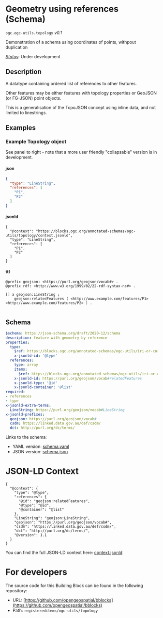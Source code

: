 
# Geometry using references (Schema)

`ogc.ogc-utils.topology` *v0.1*

Demonstration of a schema using coordinates of points, withpout duplication

[*Status*](http://www.opengis.net/def/status): Under development

## Description

A datatype containing ordered list of references to other features. 

Other features may be either features with topology properties or GeoJSON (or FG-JSON) point objects.

This is a generalisation of the TopoJSON concept using inline data, and not limited to linestrings.


## Examples

### Example Topology object
See panel to right - note that a more user friendly "collapsable" version is in development. 
#### json
```json
{
  "type": "LineString",
  "references": [
    "P1",
    "P2"
  ]
}
```

#### jsonld
```jsonld
{
  "@context": "https://blocks.ogc.org/annotated-schemas/ogc-utils/topology/context.jsonld",
  "type": "LineString",
  "references": [
    "P1",
    "P2"
  ]
}
```

#### ttl
```ttl
@prefix geojson: <https://purl.org/geojson/vocab#> .
@prefix rdf: <http://www.w3.org/1999/02/22-rdf-syntax-ns#> .

[] a geojson:LineString ;
    geojson:relatedFeatures ( <http://www.example.com/features/P1> <http://www.example.com/features/P2> ) .


```

## Schema

```yaml
$schema: https://json-schema.org/draft/2020-12/schema
description: feature with geometry by reference
properties:
  type:
    $ref: https://blocks.ogc.org/annotated-schemas/ogc-utils/iri-or-curie/schema.yaml
    x-jsonld-id: '@type'
  references:
    type: array
    items:
      $ref: https://blocks.ogc.org/annotated-schemas/ogc-utils/iri-or-curie/schema.yaml
    x-jsonld-id: https://purl.org/geojson/vocab#relatedFeatures
    x-jsonld-type: '@id'
    x-jsonld-container: '@list'
required:
- references
- type
x-jsonld-extra-terms:
  LineString: https://purl.org/geojson/vocab#LineString
x-jsonld-prefixes:
  geojson: https://purl.org/geojson/vocab#
  csdm: https://linked.data.gov.au/def/csdm/
  dct: http://purl.org/dc/terms/

```

Links to the schema:

* YAML version: [schema.yaml](https://blocks.ogc.org/annotated-schemas/ogc-utils/topology/schema.json)
* JSON version: [schema.json](https://blocks.ogc.org/annotated-schemas/ogc-utils/topology/schema.yaml)


# JSON-LD Context

```jsonld
{
  "@context": {
    "type": "@type",
    "references": {
      "@id": "geojson:relatedFeatures",
      "@type": "@id",
      "@container": "@list"
    },
    "LineString": "geojson:LineString",
    "geojson": "https://purl.org/geojson/vocab#",
    "csdm": "https://linked.data.gov.au/def/csdm/",
    "dct": "http://purl.org/dc/terms/",
    "@version": 1.1
  }
}
```

You can find the full JSON-LD context here:
[context.jsonld](https://blocks.ogc.org/annotated-schemas/ogc-utils/topology/context.jsonld)


# For developers

The source code for this Building Block can be found in the following repository:

* URL: [https://github.com/opengeospatial/bblocks](https://github.com/opengeospatial/bblocks)
* Path: `registereditems/ogc-utils/topology`

